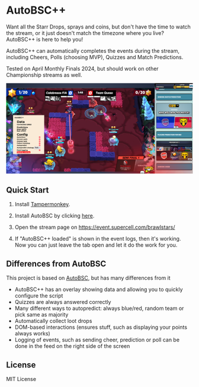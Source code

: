 # AutoBSC++

Want all the Starr Drops, sprays and coins, but don't have the time to watch the stream, or it just doesn't match the timezone where you live? AutoBSC++ is here to help you!

AutoBSC++ can automatically completes the events during the stream, including Cheers, Polls (choosing MVP), Quizzes and Match Predictions.

Tested on April Monthly Finals 2024, but should work on other Championship streams as well.

![AutoBSC](showcase.png)

## Quick Start

1. Install [Tampermonkey](https://www.tampermonkey.net/).

2. Install AutoBSC by clicking [here](https://github.com/LaptopCat/AutoBSC/raw/master/autobsc.user.js).

3. Open the stream page on https://event.supercell.com/brawlstars/

4. If "AutoBSC++ loaded" is shown in the event logs, then it's working. Now you can just leave the tab open and let it do the work for you.

## Differences from AutoBSC
This project is based on [AutoBSC](https://github.com/CatMe0w/AutoBSC), but has many differences from it

- AutoBSC++ has an overlay showing data and allowing you to quickly configure the script
- Quizzes are always answered correctly
- Many different ways to autopredict: always blue/red, random team or pick same as majority
- Automatically collect loot drops
- DOM-based interactions (ensures stuff, such as displaying your points always works)
- Logging of events, such as sending cheer, prediction or poll can be done in the feed on the right side of the screen

## License

MIT License
